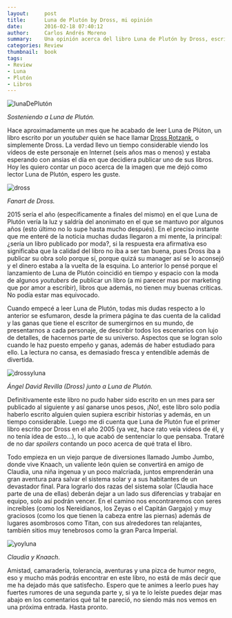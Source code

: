 ```yaml
---
layout:     post
title:      Luna de Plutón by Dross, mi opinión
date:       2016-02-18 07:40:12
author:     Carlos Andrés Moreno
summary:    Una opinión acerca del libro Luna de Plutón by Dross, escrito por Ángel David Revilla.
categories: Review
thumbnail:  book
tags:
- Review
- Luna
- Plutón
- Libros
---
```

![lunaDePlutón](../../../.././../images/offtopics/lunadepluton.jpg)

_Sosteniendo a Luna de Plutón._

Hace aproximadamente un mes que he acabado de leer Luna de Plúton, un libro escrito por un _youtuber_ quién se hace llamar [Dross Rotzank](www.youtube.com/drossrotzank), o simplemente Dross. La verdad llevo un tiempo considerable viendo los vídeos de este personaje en Internet (seis años mas o menos) y estaba esperando con ansias el día en que decidiera publicar uno de sus libros. Hoy les quiero contar un poco acerca de la imagen que me dejó como lector Luna de Plutón, espero les guste.

![dross](http://i.imgur.com/xOmiRle.jpg)

_Fanart de Dross._

2015 sería el año (específicamente a finales del mismo) en el que Luna de Plutón vería la luz y saldría del anonimato en el que se mantuvo por algunos años (esto último no lo supe hasta mucho después). En el preciso instante que me enteré de la noticia muchas dudas llegaron a mi mente, la principal: ¿sería un libro publicado por moda?, si la respuesta era afirmativa eso significaba que la calidad del libro no iba a ser tan buena, pues Dross iba a publicar su obra solo porque sí, porque quizá su manager así se lo aconsejó y el dinero estaba a la vuelta de la esquina. Lo anterior lo pensé porque el lanzamiento de Luna de Plutón coincidió en tiempo y espacio con la moda de algunos _youtubers_ de publicar un libro (a mi parecer mas por marketing que por amor a escribir), libros que además, no tienen muy buenas críticas. No podía estar mas equivocado.

Cuando empecé a leer Luna de Plutón, todas mis dudas respecto a lo anterior se esfumaron, desde la primera página te das cuenta de la calidad y las ganas que tiene el escritor de sumergirnos en su mundo, de presentarnos a cada personaje, de describir todos los escenarios con lujo de detalles, de hacernos parte de su universo. Aspectos que se logran solo cuando le haz puesto empeño y ganas, además de haber estudiado para ello. La lectura no cansa, es demasiado fresca y entendible además de divertida. 

![drossyluna](http://i.imgur.com/WcVU7TN.jpg)

_Ángel David Revilla (Dross) junto a Luna de Plutón._

Definitivamente este libro no pudo haber sido escrito en un mes para ser publicado al siguiente y así ganarse unos pesos, ¡No!, este libro solo podía haberlo escrito alguien quien supiera escribir historias y además, en un tiempo considerable. Luego me di cuenta que Luna de Plutón fue el primer libro escrito por Dross en el año 2005 (ya vez, hace rato veía videos de él, y no tenía idea de esto...), lo que acabó de sentenciar lo que pensaba. Trataré de no dar _spoilers_ contando un poco acerca de qué trata el libro.

Todo empieza en un viejo parque de diversiones llamado Jumbo Jumbo, donde vive Knaach, un valiente león quien se convertirá en amigo de Claudia, una niña ingenua y un poco malcriada, juntos emprenderán una gran aventura para salvar el sistema solar y a sus habitantes de un devastador final. Para lograrlo dos razas del sistema solar (Claudia hace parte de una de ellas) deberán dejar a un lado sus diferencias y trabajar en equipo, solo así podrán vencer. En el camino nos encontraremos con seres increíbles (como los Nereidianos, los Zeyas o el Capitán Gargajo) y muy graciosos (como los que tienen la cabeza entre las piernas) además de lugares asombrosos como Titan, con sus alrededores tan relajantes, también sitios muy tenebrosos como la gran Parca Imperial.

![yoyluna](http://i.imgur.com/UgFsn7H.jpg)

_Claudia y Knaach_.

Amistad, camaradería, tolerancia, aventuras y una pizca de humor negro, eso y mucho más podrás encontrar en este libro, no está de más decir que me ha dejado más que satisfecho. Espero que te animes a leerlo pues hay fuertes rumores de una segunda parte y, si ya te lo leíste puedes dejar mas abajo en los comentarios qué tal te pareció, no siendo más nos vemos en una próxima entrada. Hasta pronto.